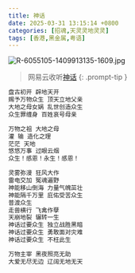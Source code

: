 ```yaml
---
title: 神话
date: 2025-03-31 13:15:14 +0800
categories: [招魂,天灵灵地灵灵]
tags: [香港,黑金属,粤语]
---
```


![R-6055105-1409913135-1609.jpg](https://b2.235421.xyz/pic/2025/03/3b53cea25baa58277be7efe84b0d2fd0.jpg)

> 网易云收听[神话](https://music.163.com/song?id=29764210&userid=1623945853)
{: .prompt-tip }

```txt
盘古初开 辟地天开
赐予万物众生 顶天立地父亲
大地之母女娲 乱世创造众生
众生罪缠身 百姓哀号母亲

万物之祖 大地之母
灌 输 造化之理
茫茫 天地
悠悠万事 过眼云烟
众生！感恩！永生！感恩！

灵雾弥漫 狂风大作
雷电交加 冤魂遍野
神能移山倒海 力量气魄茁壮
神能隔千万里 庇佑受苦众生
普渡众生
走兽横行 飞禽作孽
天崩地裂 辗转一生
神话过要众生 独立战胜黑暗
神话过要众生 勇敢面对灾难
神话过要众生 不枉此生

万物主宰 黑夜照亮无助
大爱无尽无边 辽阔无地无天
```